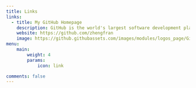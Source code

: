 ```yaml
---
title: Links
links:
  - title: My GitHub Homepage
    description: GitHub is the world's largest software development platform.
    website: https://github.com/zhengfran
    image: https://github.githubassets.com/images/modules/logos_page/GitHub-Mark.png
menu:
    main: 
        weight: 4
        params:
            icon: link

comments: false
---
```

